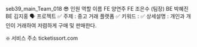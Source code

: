 seb39_main_Team_018
😎 인원
역할 이름
FE 양연주
FE 조은수 (팀장)
BE 박혜진
BE 김지홍
🗣 프로젝트
✅ 주제 : 중고 거래 플랫폼
✅ 키워드 :
✅ 상세설명 : 개인과 개인이 거래하여 저렴하게 구매 및 판매한다.

❇️ 서비스 주소
ticketissort.com
